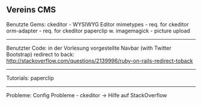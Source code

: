 Vereins CMS
------------


Benutzte Gems:
ckeditor - WYSIWYG Editor
mimetypes - req. for ckeditor
orm-adapter - req. for ckeditor
paperclip w. imagemagick - picture upload

------------

Benutzter Code:
in der Vorlesung vorgestellte Navbar (with Twitter Bootstrap)
redirect to back: http://stackoverflow.com/questions/2139996/ruby-on-rails-redirect-toback

------------

Tutorials:
paperclip

------------

Probleme:
Config Probleme - ckeditor -> Hilfe auf StackOverflow